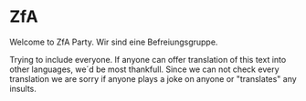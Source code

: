 # ZfA
Welcome to ZfA Party.
Wir sind eine Befreiungsgruppe.


Trying to include everyone. If anyone can offer translation of this text into other languages, we´d be most thankfull.
Since we can not check every translation we are sorry if anyone plays a joke on anyone or "translates" any insults.
